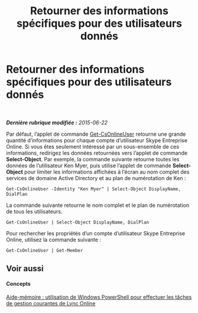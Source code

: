 ﻿---
title: Retourner des informations spécifiques pour des utilisateurs donnés
TOCTitle: Retourner des informations spécifiques pour des utilisateurs donnés
ms:assetid: bbee85bd-d8a7-4b28-90d7-45c43eee48f6
ms:mtpsurl: https://technet.microsoft.com/fr-fr/library/Dn362838(v=OCS.15)
ms:contentKeyID: 56269650
ms.date: 06/01/2017
mtps_version: v=OCS.15
ms.translationtype: HT
---

# Retourner des informations spécifiques pour des utilisateurs donnés

 

_**Dernière rubrique modifiée :** 2015-06-22_

Par défaut, l’applet de commande [Get-CsOnlineUser](get-csonlineuser.md) retourne une grande quantité d’informations pour chaque compte d’utilisateur Skype Entreprise Online. Si vous êtes seulement intéressé par un sous-ensemble de ces informations, redirigez les données retournées vers l’applet de commande **Select-Object**. Par exemple, la commande suivante retourne toutes les données de l’utilisateur Ken Myer, puis utilise l’applet de commande **Select-Object** pour limiter les informations affichées à l’écran au nom complet des services de domaine Active Directory et au plan de numérotation de Ken :

    Get-CsOnlineUser -Identity "Ken Myer" | Select-Object DisplayName, DialPlan

La commande suivante retourne le nom complet et le plan de numérotation de tous les utilisateurs.

    Get-CsOnlineUser | Select-Object DisplayName, DialPlan

Pour rechercher les propriétés d’un compte d’utilisateur Skype Entreprise Online, utilisez la commande suivante :

    Get-CsOnlineUser | Get-Member

## Voir aussi

#### Concepts

[Aide-mémoire : utilisation de Windows PowerShell pour effectuer les tâches de gestion courantes de Lync Online](quick-reference-using-windows-powershell-to-do-common-skype-for-business-online-management-tasks.md)


